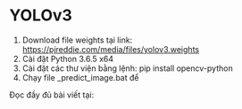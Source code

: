 # YOLOv3 

1. Download file weights tại link: https://pjreddie.com/media/files/yolov3.weights
2. Cài đặt Python 3.6.5 x64 
3. Cài đặt các thư viện bằng lệnh:
pip install opencv-python
3. Chạy file _predict_image.bat để 

Đọc đầy đủ bài viết tại: 